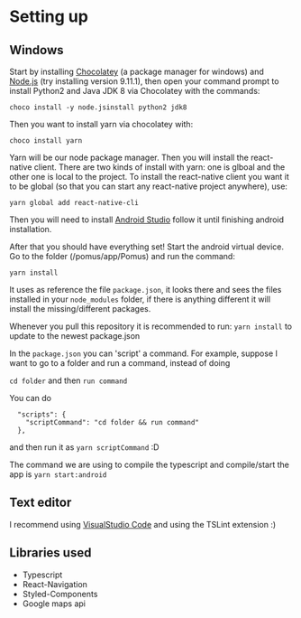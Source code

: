 # Setting up

## Windows

Start by installing [Chocolatey](https://chocolatey.org/) (a package manager for windows) and [Node.js](https://nodejs.org/en/) (try installing version 9.11.1), then open your command prompt to install Python2 and Java JDK 8 via Chocolatey with the commands:

`choco install -y node.jsinstall python2 jdk8`

Then you want to install yarn via chocolatey with: 

`choco install yarn`

Yarn will be our node package manager. Then you will install the react-native client. There are two kinds of install with yarn: one is glboal and the other one is local to the project. To install the react-native client you want it to be global (so that you can start any react-native project anywhere), use:

`yarn global add react-native-cli`

Then you will need to install [Android Studio](https://facebook.github.io/react-native/docs/getting-started.html#1-install-android-studio) follow it until finishing android installation.

After that you should have everything set! Start the android virtual device. Go to the folder (/pomus/app/Pomus) and run the command:

`yarn install`

It uses as reference the file `package.json`, it looks there and sees the files installed in your `node_modules` folder, if there is anything different it will install the missing/different packages.

Whenever you pull this repository it is recommended to run: `yarn install` to update to the newest package.json

In the `package.json` you can 'script' a command. For example, suppose I want to go to a folder and run a command, instead of doing

`cd folder` and then `run command`

You can do
```
  "scripts": {
    "scriptCommand": "cd folder && run command"
  },

```
and then run it as `yarn scriptCommand` :D

The command we are using to compile the typescript and compile/start the app is `yarn start:android`

## Text editor

I recommend using [VisualStudio Code](https://code.visualstudio.com/) and using the TSLint extension :)

## Libraries used

- Typescript
- React-Navigation
- Styled-Components
- Google maps api
